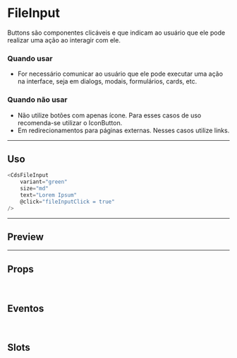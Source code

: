 # FileInput

Buttons são componentes clicáveis e que indicam ao usuário que ele pode realizar uma ação ao interagir com ele.

### Quando usar

- For necessário comunicar ao usuário que ele pode executar uma ação na interface,
  seja em dialogs, modais, formulários, cards, etc.

### Quando não usar

- Não utilize botões com apenas ícone. Para esses casos de uso recomenda-se utilizar o IconButton.
- Em redirecionamentos para páginas externas. Nesses casos utilize links.

---

## Uso

```js
<CdsFileInput
	variant="green"
	size="md"
	text="Lorem Ipsum"
	@click="fileInputClick = true"
/>
```

---

## Preview

<PreviewContainer
	:component="CdsFileInput"
	:events="cdsFileInputEvents"
/>

---

## Props

<APITable
	name="FileInput"
	section="props"
/>
<br />

## Eventos

<APITable
	name="FileInput"
	section="events"
/>
<br />

## Slots

<APITable
	name="FileInput"
	section="slots"
/>

<script setup>
import CdsFileInput from '@/components/FileInput.vue';

const cdsFileInputEvents = [
	'fileInput-click'
];
</script>

